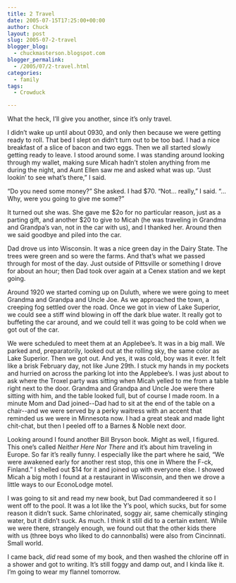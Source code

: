 ```yaml
---
title: 2 Travel
date: 2005-07-15T17:25:00+00:00
author: Chuck
layout: post
slug: 2005-07-2-travel
blogger_blog:
  - chuckmasterson.blogspot.com
blogger_permalink:
  - /2005/07/2-travel.html
categories:
  - family
tags:
  - Crowduck

---
```

What the heck, I’ll give you another, since it’s only travel.

I didn’t wake up until about 0930, and only then because we were getting ready
to roll. That bed I slept on didn’t turn out to be too bad. I had a nice
breakfast of a slice of bacon and two eggs. Then we all started slowly getting
ready to leave. I stood around some. I was standing around looking through my
wallet, making sure Micah hadn’t stolen anything from me during the night, and
Aunt Ellen saw me and asked what was up. “Just lookin’ to see what’s there,” I
said.

“Do you need some money?” She asked. I had $70. “Not… really,” I said. “…Why,
were you going to give me some?”

It turned out she was. She gave me $2o for no particular reason, just as a
parting gift, and another $20 to give to Micah (he was traveling in Grandma and
Grandpa’s van, not in the car with us), and I thanked her. Around then we said
goodbye and piled into the car. 

Dad drove us into Wisconsin. It was a nice green day in the Dairy State. The
trees were green and so were the farms. And that’s what we passed through for
most of the day. Just outside of Pittsville or something I drove for about an
hour; then Dad took over again at a Cenex station and we kept going.

Around 1920 we started coming up on Duluth, where we were going to meet Grandma
and Grandpa and Uncle Joe. As we approached the town, a creeping fog settled
over the road. Once we got in view of Lake Superior, we could see a stiff wind
blowing in off the dark blue water. It really got to buffeting the car around,
and we could tell it was going to be cold when we got out of the car.

We were scheduled to meet them at an Applebee’s. It was in a big mall. We
parked and, preparatorily, looked out at the rolling sky, the same color as
Lake Superior. Then we got out. And yes, it was cold, boy was it ever. It felt
like a brisk February day, not like June 29th. I stuck my hands in my pockets
and hurried on across the parking lot into the Applebee’s. I was just about to
ask where the Troxel party was sitting when Micah yelled to me from a table
right next to the door. Grandma and Grandpa and Uncle Joe were there sitting
with him, and the table looked full, but of course I made room. In a minute Mom
and Dad joined--Dad had to sit at the end of the table on a chair--and we were
served by a perky waitress with an accent that reminded us we were in Minnesota
now. I had a great steak and made light chit-chat, but then I peeled off to a
Barnes & Noble next door.

Looking around I found another Bill Bryson book. Might as well, I figured. This
one’s called _Neither Here Nor There_ and it’s about him traveling in Europe.
So far it’s really funny. I especially like the part where he said,  “We were
awakened early for another rest stop, this one in Where the F-ck, Finland.”  I
shelled out $14 for it and joined up with everyone else. I showed Micah a big
moth I found at a restaurant in Wisconsin, and then we drove a little ways to
our EconoLodge motel.

I was going to sit and read my new book, but Dad commandeered it so I went off
to the pool. It was a lot like the Y’s pool, which sucks, but for some reason
it didn’t suck. Same chlorinated, soggy air, same chemically stinging water,
but it didn’t suck. As much. I think it still did to a certain extent. While we
were there, strangely enough, we found out that the other kids there with us
(three boys who liked to do cannonballs) were also from Cincinnati. Small
world.

I came back, _did_ read some of my book, and then washed the chlorine off in a
shower and got to writing. It’s still foggy and damp out, and I kinda like it.
I’m going to wear my flannel tomorrow.
